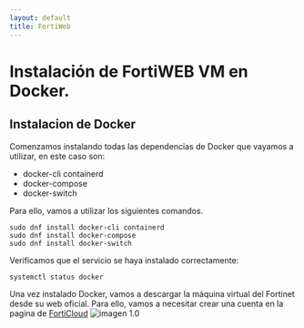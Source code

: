 ```yaml
---
layout: default
title: FortiWeb
---
```


# Instalación de FortiWEB VM en Docker.

## Instalacion de Docker
Comenzamos instalando todas las dependencias de Docker que vayamos a utilizar, en este caso son: 

* docker-cli containerd
* docker-compose
* docker-switch

Para ello, vamos a utilizar los siguientes comandos.

```
sudo dnf install docker-cli containerd
sudo dnf install docker-compose
sudo dnf install docker-switch
```

Verificamos que el servicio se haya instalado correctamente:
```
systemctl status docker

```
Una vez instalado Docker, vamos a descargar la máquina virtual del Fortinet desde su web oficial.
Para ello, vamos a necesitar crear una cuenta en la pagina de [FortiCloud](https://www.forticloud.com/#/)
![imagen 1.0](/home/luiscastillo/GtiPage/DOcumentMD/img/forticloud.png)
